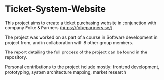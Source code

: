 # Ticket-System-Website
This project aims to create a ticket purchasing website in conjunction with company Folke &amp; Partners (https://folkepartners.se/).

The project was worked on as part of a course in Software development in project from, and in collaboration with 8 other group members. 

The report detailing the full process of the project can be found in the repository.

Personal contributions to the project include mostly: frontend development, prototyping, system architecture mapping, market research
